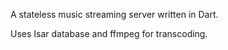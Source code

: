 A stateless music streaming server written in Dart.

Uses Isar database and ffmpeg for transcoding.
